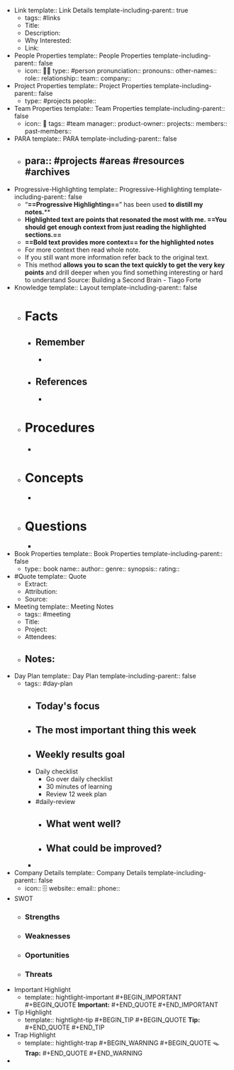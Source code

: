 - Link
  template:: Link Details
  template-including-parent:: true
	- tags:: #links
	- Title:
	- Description:
	- Why Interested:
	- Link:
- People Properties
  template:: People Properties
  template-including-parent:: false
	- icon:: 🧑‍🦱
	  type:: #person
	  pronunciation::
	  pronouns::
	  other-names::  
	  role:: 
	  relationship:: 
	  team:: 
	  company::
- Project Properties
  template:: Project Properties
  template-including-parent:: false
	- type:: #projects
	  people::
- Team Properties
  template:: Team Properties
  template-including-parent:: false
	- icon:: 👥
	  tags:: #team
	  manager::
	  product-owner:: 
	  projects::
	  members:: 
	  past-members::
- PARA
  template:: PARA
  template-including-parent:: false
	- para:: #projects #areas #resources #archives
		-
- Progressive-Highlighting
  template:: Progressive-Highlighting
  template-including-parent:: false
	- “**==Progressive Highlighting==**” has been used **to distill my notes.****
	- **Highlighted text are points that resonated the most with me. ==You should get enough context from just reading the highlighted sections.==**
	- **==Bold text provides more context== for the highlighted notes**
	- For more context then read whole note.
	- If you still want more information refer back to the original text.
	- This method **allows you to scan the text quickly to get the very key points** and drill deeper when you find something interesting or hard to understand
	  Source: Building a Second Brain - Tiago Forte
- Knowledge
  template:: Layout
  template-including-parent:: false
	- # Facts
		- ## Remember
			-
		- ## References
			-
	- # Procedures
		- ### <Procedure Name>
	- # Concepts
		-
	- # Questions
		-
- Book Properties
  template:: Book Properties
  template-including-parent:: false
	- type:: book
	  name:: 
	  author:: 
	  genre:: 
	  synopsis:: 
	  rating::
- #Quote
  template:: Quote
	- Extract:
	- Attribution:
	- Source:
- Meeting
  template:: Meeting Notes
	- tags:: #meeting
	- Title:
	- Project:
	- Attendees:
	- Notes:
		-
- Day Plan
  template:: Day Plan
  template-including-parent:: false
	- tags:: #day-plan
		- Today's focus
			-
		- The most important thing this week
			-
		- Weekly results goal
			-
		- Daily checklist
			- Go over daily checklist
			- 30 minutes of learning
			- Review 12 week plan
		- #daily-review
			- What went well?
				-
			- What could be improved?
				-
		-
- Company Details
  template:: Company Details
  template-including-parent:: false
	- icon:: 🗄
	  website:: 
	  email::
	  phone::
- SWOT
	- ### Strengths
	- ### Weaknesses
	- ### Oportunities
	- ### Threats
- Important Highlight
	- template:: hightlight-important
	  #+BEGIN_IMPORTANT
	  #+BEGIN_QUOTE
	  **Important:** <Place important text here>
	  #+END_QUOTE 
	  #+END_IMPORTANT
- Tip Highlight
	- template:: hightlight-tip
	  #+BEGIN_TIP 
	  #+BEGIN_QUOTE 
	  **Tip:** <Place tip text here>
	  #+END_QUOTE 
	  #+END_TIP
- Trap Highlight
	- template:: hightlight-trap
	  #+BEGIN_WARNING
	  #+BEGIN_QUOTE
	   🪤 **Trap:** <Place trap text here>
	  #+END_QUOTE 
	  #+END_WARNING
-
